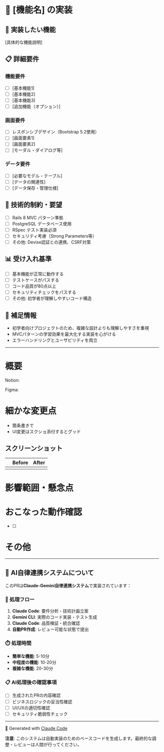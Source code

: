 # 🚀 [機能名] の実装

## 🎯 実装したい機能
[具体的な機能説明]

## 📋 詳細要件

### 機能要件
- [ ] [基本機能1]
- [ ] [基本機能2]
- [ ] [基本機能3]
- [ ] [追加機能（オプション）]

### 画面要件  
- [ ] レスポンシブデザイン（Bootstrap 5.2使用）
- [ ] [画面要素1]
- [ ] [画面要素2]
- [ ] [モーダル・ダイアログ等]

### データ要件
- [ ] [必要なモデル・テーブル]
- [ ] [データの関連性]
- [ ] [データ保存・管理仕様]

## 🔧 技術的制約・要望

- [ ] Rails 8 MVC パターン準拠
- [ ] PostgreSQL データベース使用
- [ ] RSpec テスト実装必須
- [ ] セキュリティ考慮（Strong Parameters等）
- [ ] その他: Devise認証との連携、CSRF対策

## 📊 受け入れ基準

- [ ] 基本機能が正常に動作する
- [ ] テストケースがパスする
- [ ] コード品質が80点以上
- [ ] セキュリティチェックをパスする
- [ ] その他: 初学者が理解しやすいコード構造

## 💭 補足情報
- 初学者向けプロジェクトのため、複雑な設計よりも理解しやすさを重視
- MVCパターンの学習効果を最大化する実装を心がける
- エラーハンドリングとユーザビリティを両立

---

# 概要

<!-- タスクのURL。なければ次の行を削除してください -->
Notion: 

<!-- デザインのURL。なければ次の行を削除してください -->
Figma: 

<!-- レビュアーが理解できるよう、このプルリクの概要と共に、どうしておこなったかの背景が以下に書かれているとグッド -->

# 細かな変更点

<!-- コード自体の変更についてサマリを記載する。レビュアーが「なんで概要に書かれていないこれが変更されたんだろう？」と思わないように説明するのがポイントです -->

- 箇条書きで
- UI変更はスクショ添付するとグッド

## スクリーンショット

<!-- Command + Shift + Control + 4 でスクリーンショットして Command + V でここに貼り付けるのが楽。以下のテーブルは必要に応じて使ってください -->

|       | Before | After |
| :---: | :----: | :---: |
|  |  |  |

# 影響範囲・懸念点

<!-- レビュアーに見てほしい点、影響しそうな機能 -->

# おこなった動作確認

<!-- おこなった動作確認を箇条書きで。大きなUI変更は iOS Safari / Android Chrome での確認もすること -->
* [ ] 

# その他

<!-- レビュアーへのメッセージや一言などあれば -->

---

## 🤖 AI自律連携システムについて

このPRは**Claude-Gemini自律連携システム**で実装されています：

### 🔄 処理フロー
1. **Claude Code**: 要件分析・技術計画立案
2. **Gemini CLI**: 実際のコード実装・テスト生成  
3. **Claude Code**: 品質検証・統合確認
4. **自動PR作成**: レビュー可能な状態で提出

### ⏱️ 処理時間
- **簡単な機能**: 5-10分
- **中程度の機能**: 10-20分  
- **複雑な機能**: 20-30分

### 📋 AI処理後の確認事項
- [ ] 生成されたPRの内容確認
- [ ] ビジネスロジックの妥当性確認
- [ ] UI/UXの適切性確認
- [ ] セキュリティ脆弱性チェック

---

🤖 Generated with [Claude Code](https://claude.ai/code)

**注意**: このシステムは自動実装のためのベースコードを生成します。最終的な調整・レビューは人間が行ってください。
